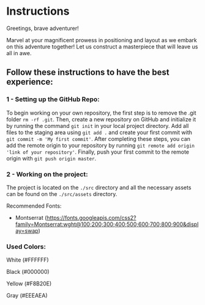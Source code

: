 # Instructions

Greetings, brave adventurer!

Marvel at your magnificent prowess in positioning and layout as we embark on this adventure together!
Let us construct a masterpiece that will leave us all in awe.

## Follow these instructions to have the best experience:

### 1 - Setting up the GitHub Repo:

To begin working on your own repository, the first step is to remove the .git folder `rm -rf .git`.
Then, create a new repository on GitHub and initialize it by running the command `git init` in your local project directory.
Add all files to the staging area using `git add .` and create your first commit with `git commit -m 'My first commit'`.
After completing these steps, you can add the remote origin to your repository by running `git remote add origin 'link of your repository'`.
Finally, push your first commit to the remote origin with `git push origin master`.

### 2 - Working on the project:

The project is located on the `./src` directory and all the necessary assets can be found on the
`./src/assets` directory.

Recommended Fonts: 

- Montserrat (https://fonts.googleapis.com/css2?family=Montserrat:wght@100;200;300;400;500;600;700;800;900&display=swap)

### Used Colors:

White (#FFFFFF)

Black (#000000)

Yellow (#F8B20E)

Gray (#EEEAEA)